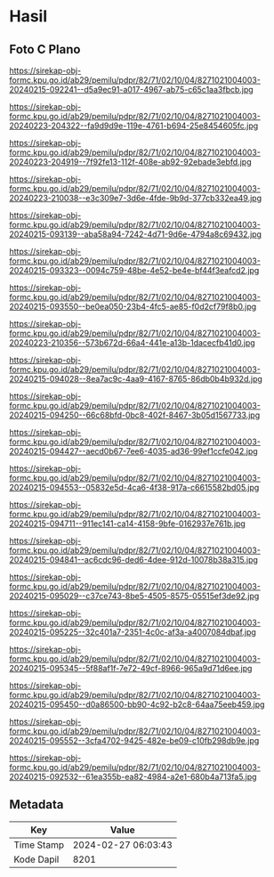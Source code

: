 # Hasil

## Foto C Plano

https://sirekap-obj-formc.kpu.go.id/ab29/pemilu/pdpr/82/71/02/10/04/8271021004003-20240215-092241--d5a9ec91-a017-4967-ab75-c65c1aa3fbcb.jpg

https://sirekap-obj-formc.kpu.go.id/ab29/pemilu/pdpr/82/71/02/10/04/8271021004003-20240223-204322--fa9d9d9e-119e-4761-b694-25e8454605fc.jpg

https://sirekap-obj-formc.kpu.go.id/ab29/pemilu/pdpr/82/71/02/10/04/8271021004003-20240223-204919--7f92fe13-112f-408e-ab92-92ebade3ebfd.jpg

https://sirekap-obj-formc.kpu.go.id/ab29/pemilu/pdpr/82/71/02/10/04/8271021004003-20240223-210038--e3c309e7-3d6e-4fde-9b9d-377cb332ea49.jpg

https://sirekap-obj-formc.kpu.go.id/ab29/pemilu/pdpr/82/71/02/10/04/8271021004003-20240215-093139--aba58a94-7242-4d71-9d6e-4794a8c69432.jpg

https://sirekap-obj-formc.kpu.go.id/ab29/pemilu/pdpr/82/71/02/10/04/8271021004003-20240215-093323--0094c759-48be-4e52-be4e-bf44f3eafcd2.jpg

https://sirekap-obj-formc.kpu.go.id/ab29/pemilu/pdpr/82/71/02/10/04/8271021004003-20240215-093550--be0ea050-23b4-4fc5-ae85-f0d2cf79f8b0.jpg

https://sirekap-obj-formc.kpu.go.id/ab29/pemilu/pdpr/82/71/02/10/04/8271021004003-20240223-210356--573b672d-66a4-441e-a13b-1dacecfb41d0.jpg

https://sirekap-obj-formc.kpu.go.id/ab29/pemilu/pdpr/82/71/02/10/04/8271021004003-20240215-094028--8ea7ac9c-4aa9-4167-8765-86db0b4b932d.jpg

https://sirekap-obj-formc.kpu.go.id/ab29/pemilu/pdpr/82/71/02/10/04/8271021004003-20240215-094250--66c68bfd-0bc8-402f-8467-3b05d1567733.jpg

https://sirekap-obj-formc.kpu.go.id/ab29/pemilu/pdpr/82/71/02/10/04/8271021004003-20240215-094427--aecd0b67-7ee6-4035-ad36-99ef1ccfe042.jpg

https://sirekap-obj-formc.kpu.go.id/ab29/pemilu/pdpr/82/71/02/10/04/8271021004003-20240215-094553--05832e5d-4ca6-4f38-917a-c6615582bd05.jpg

https://sirekap-obj-formc.kpu.go.id/ab29/pemilu/pdpr/82/71/02/10/04/8271021004003-20240215-094711--911ec141-ca14-4158-9bfe-0162937e761b.jpg

https://sirekap-obj-formc.kpu.go.id/ab29/pemilu/pdpr/82/71/02/10/04/8271021004003-20240215-094841--ac6cdc96-ded6-4dee-912d-10078b38a315.jpg

https://sirekap-obj-formc.kpu.go.id/ab29/pemilu/pdpr/82/71/02/10/04/8271021004003-20240215-095029--c37ce743-8be5-4505-8575-05515ef3de92.jpg

https://sirekap-obj-formc.kpu.go.id/ab29/pemilu/pdpr/82/71/02/10/04/8271021004003-20240215-095225--32c401a7-2351-4c0c-af3a-a4007084dbaf.jpg

https://sirekap-obj-formc.kpu.go.id/ab29/pemilu/pdpr/82/71/02/10/04/8271021004003-20240215-095345--5f88af1f-7e72-49cf-8966-965a9d71d6ee.jpg

https://sirekap-obj-formc.kpu.go.id/ab29/pemilu/pdpr/82/71/02/10/04/8271021004003-20240215-095450--d0a86500-bb90-4c92-b2c8-64aa75eeb459.jpg

https://sirekap-obj-formc.kpu.go.id/ab29/pemilu/pdpr/82/71/02/10/04/8271021004003-20240215-095552--3cfa4702-9425-482e-be09-c10fb298db9e.jpg

https://sirekap-obj-formc.kpu.go.id/ab29/pemilu/pdpr/82/71/02/10/04/8271021004003-20240215-092532--61ea355b-ea82-4984-a2e1-680b4a713fa5.jpg


## Metadata

| Key        | Value               |
| ---------- | ------------------- |
| Time Stamp | 2024-02-27 06:03:43 |
| Kode Dapil | 8201                |



